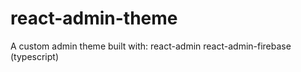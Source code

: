 # react-admin-theme

A custom admin theme built with:
react-admin
react-admin-firebase (typescript)
